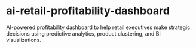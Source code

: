 # ai-retail-profitability-dashboard
AI-powered profitability dashboard to help retail executives make strategic decisions using predictive analytics, product clustering, and BI visualizations.
